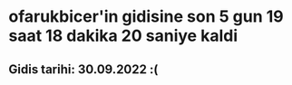 # ofarukbicer'in gidisine son 5 gun 19 saat 18 dakika 20 saniye kaldi

## Gidis tarihi: 30.09.2022 :(
